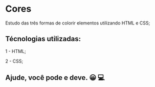 # Cores

Estudo das três formas de colorir elementos utilizando HTML  e CSS;

## Técnologias utilizadas:

1 - HTML;

2 - CSS;

## Ajude, você pode e deve. 😀 💻
